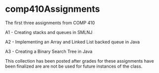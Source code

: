 # comp410Assignments

The first three assignments from COMP 410

A1 - Creating stacks and queues in SMLNJ

A2 - Implementing an Array and Linked List backed queue in Java

A3 - Creating a Binary Search Tree in Java

This collection has been posted after grades for these assignments have been finalized are are not be used for future 
instances of the class.
